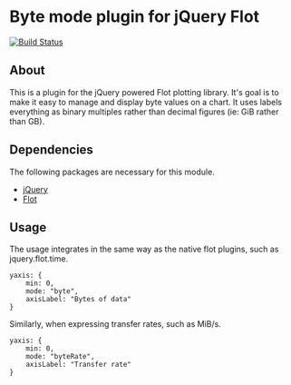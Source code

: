 # Byte mode plugin for jQuery Flot
[![Build Status](https://travis-ci.org/whatbox/jquery.flot.byte.png?branch=master)](https://travis-ci.org/whatbox/jquery.flot.byte)

## About
This is a plugin for the jQuery powered Flot plotting library. It's goal is to make it easy to manage and display byte values on a chart. It uses labels everything as binary multiples rather than decimal figures (ie: GiB rather than GB).


## Dependencies
The following packages are necessary for this module.
* [jQuery](https://github.com/jquery/jquery)
* [Flot](https://github.com/flot/flot)


## Usage
The usage integrates in the same way as the native flot plugins, such as jquery.flot.time.

	yaxis: {
		min: 0, 
		mode: "byte", 
		axisLabel: "Bytes of data"
	}

Similarly, when expressing transfer rates, such as MiB/s.

	yaxis: {
		min: 0, 
		mode: "byteRate", 
		axisLabel: "Transfer rate"
	}
